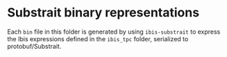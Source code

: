 # Substrait binary representations

Each `bin` file in this folder is generated by using `ibis-substrait` to express
the Ibis expressions defined in the `ibis_tpc` folder, serialized to
protobuf/Substrait.
